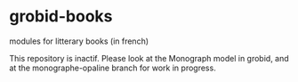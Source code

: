 # grobid-books
modules for litterary books (in french)

This repository is inactif. Please look at the Monograph model in grobid, and at the monographe-opaline branch for work in progress.
